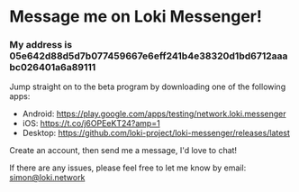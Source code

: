 # Message me on Loki Messenger!

### My address is 05e642d88d5d7b077459667e6eff241b4e38320d1bd6712aaabc026401a6a89111

Jump straight on to the beta program by downloading one of the following apps:

- Android: https://play.google.com/apps/testing/network.loki.messenger
- iOS: https://t.co/j6OPEeKT24?amp=1
- Desktop: https://github.com/loki-project/loki-messenger/releases/latest

Create an account, then send me a message, I'd love to chat!

If there are any issues, please feel free to let me know by email: simon@loki.network
